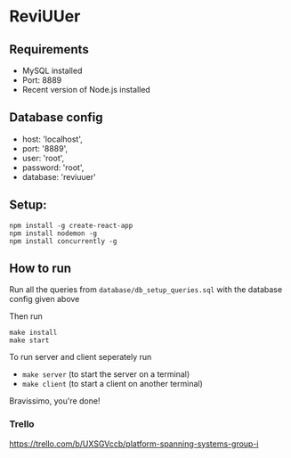 # ReviUUer

## Requirements
- MySQL installed
- Port: 8889
- Recent version of Node.js installed

## Database config
- host: 'localhost',
- port: '8889',
- user: 'root',
- password: 'root',
- database: 'reviuuer'

## Setup: 
```
npm install -g create-react-app
npm install nodemon -g
npm install concurrently -g
```

## How to run
Run all the queries from ```database/db_setup_queries.sql``` with the database config given above

Then run
```
make install
make start
```

To run server and client seperately run
- `make server` (to start the server on a terminal)
- `make client` (to start a client on another terminal)

Bravissimo, you're done!

### Trello
https://trello.com/b/UXSGVccb/platform-spanning-systems-group-i
